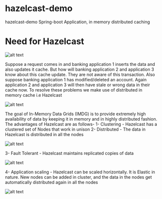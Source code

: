 # hazelcast-demo
hazelcast-demo Spring-boot Application, in memory distributed caching

# Need for Hazelcast

![alt text](https://www.codeusingjava.com/hazel1-3-min.JPG)

Suppose a request comes in and banking application 1 inserts the data and also updates it cache. But how will banking application 2 and application 3 know about this cache update. They are not aware of this transaction. Also suppose banking application 1 has    modified/deleted an account. Again application 2 and application 3 will then have stale or wrong data in their cache now.
    To resolve these problems we make use of distributed in memory cache i.e Hazelcast
    
![alt text](https://www.codeusingjava.com/hazel1-4-min.JPG)

The goal of In-Memory Data Grids (IMDG) is to provide extremely high availability of data by keeping it in memory and in highly distributed fashion. The advantages of Hazelcast are as follows-
1- Clustering - Hazelcast has a clustered set of Nodes that work in unison
2- Distributed - The data in Hazelcast is distributed in all the nodes

![alt text](https://www.codeusingjava.com/hazel1-5-min.JPG)

3- Fault Tolerant - Hazelcast maintains replicated copies of data

![alt text](https://www.codeusingjava.com/hazel1-6-min.JPG)

4- Application scaling - Hazelcast can be scaled horizontally. It is Elastic in nature. New nodes can be added in cluster, and the data in the nodes get automatically distributed again in all the nodes

![alt text](https://www.codeusingjava.com/hazel1-7-min.JPG)
